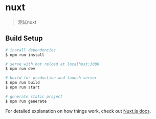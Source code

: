 <!--
 * @Author: your name
 * @Date: 2020-01-12 07:59:57
 * @LastEditTime: 2020-01-29 00:00:20
 * @LastEditors: your name
 * @Description: In User Settings Edit
 * @FilePath: \nuxt\README.md
 -->
# nuxt

> 测试nuxt
>

## Build Setup

``` bash
# install dependencies
$ npm run install

# serve with hot reload at localhost:3000
$ npm run dev

# build for production and launch server
$ npm run build
$ npm run start

# generate static project
$ npm run generate
```

For detailed explanation on how things work, check out [Nuxt.js docs](https://nuxtjs.org).
